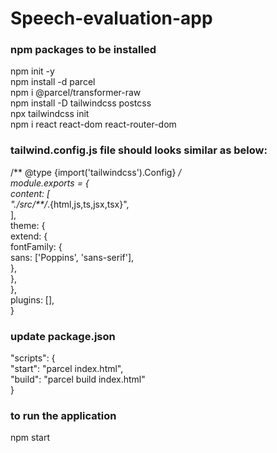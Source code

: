 # Speech-evaluation-app

### npm packages to be installed
npm init -y <br />
npm install -d parcel <br />
npm i @parcel/transformer-raw <br />
npm install -D tailwindcss postcss <br />
npx tailwindcss init <br />
npm i react react-dom react-router-dom

### tailwind.config.js file should looks similar as below:
/** @type {import('tailwindcss').Config} */<br />
module.exports = {<br />
  content: [<br />
    "./src/**/*.{html,js,ts,jsx,tsx}",<br />
  ],<br />
  theme: {<br />
    extend: {<br />
      fontFamily: {<br />
        sans: ['Poppins', 'sans-serif'],<br />
      },<br />
    },<br />
  },<br />
  plugins: [],<br />
}<br />

### update package.json
"scripts": {<br />
	"start": "parcel index.html",<br />
	"build": "parcel build index.html"<br />
	}
### to run the application
npm start
